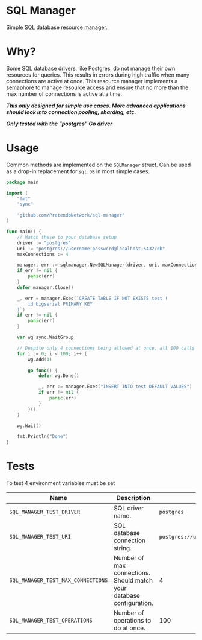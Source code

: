 # SQL Manager
Simple SQL database resource manager.

# Why?
Some SQL database drivers, like Postgres, do not manage their own resources for queries. This results in errors during high traffic when many connections are active at once. This resource manager implements a [semaphore](https://pkg.go.dev/golang.org/x/sync/semaphore) to manage resource access and ensure that no more than the max number of connections is active at a time.

***This only designed for simple use cases. More advanced applications should look into connection pooling, sharding, etc.***

***Only tested with the "postgres" Go driver***

# Usage
Common methods are implemented on the `SQLManager` struct. Can be used as a drop-in replacement for `sql.DB` in most simple cases.

```go
package main

import (
	"fmt"
	"sync"

	"github.com/PretendoNetwork/sql-manager"
)

func main() {
	// Match these to your database setup
	driver := "postgres"
	uri := "postgres://username:password@localhost:5432/db"
	maxConnections := 4

	manager, err := sqlmanager.NewSQLManager(driver, uri, maxConnections)
	if err != nil {
		panic(err)
	}
	defer manager.Close()

	_, err = manager.Exec(`CREATE TABLE IF NOT EXISTS test (
		id bigserial PRIMARY KEY
	)`)
	if err != nil {
		panic(err)
	}

	var wg sync.WaitGroup

	// Despite only 4 connections being allowed at once, all 100 calls succeed without issue
	for i := 0; i < 100; i++ {
		wg.Add(1)

		go func() {
			defer wg.Done()

			_, err := manager.Exec("INSERT INTO test DEFAULT VALUES")
			if err != nil {
				panic(err)
			}
		}()
	}

	wg.Wait()

	fmt.Println("Done")
}
```

# Tests
To test 4 environment variables must be set

| Name                               | Description                                                          | Example                                          |
| ---------------------------------- | -------------------------------------------------------------------- | ------------------------------------------------ |
| `SQL_MANAGER_TEST_DRIVER`          | SQL driver name.                                                     | `postgres`                                       |
| `SQL_MANAGER_TEST_URI`             | SQL database connection string.                                      | `postgres://username:password@localhost:5432/db` |
| `SQL_MANAGER_TEST_MAX_CONNECTIONS` | Number of max connections. Should match your database configuration. | 4                                                |
| `SQL_MANAGER_TEST_OPERATIONS`      | Number of operations to do at once.                                  | 100                                              |
